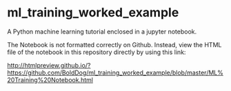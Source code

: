 # ml_training_worked_example
A Python machine learning tutorial enclosed in a jupyter notebook.

The Notebook is not formatted correctly on Github. Instead, view the HTML file of the notebook in this repository directly by using this link:

http://htmlpreview.github.io/?https://github.com/BoldDog/ml_training_worked_example/blob/master/ML%20Training%20Notebook.html